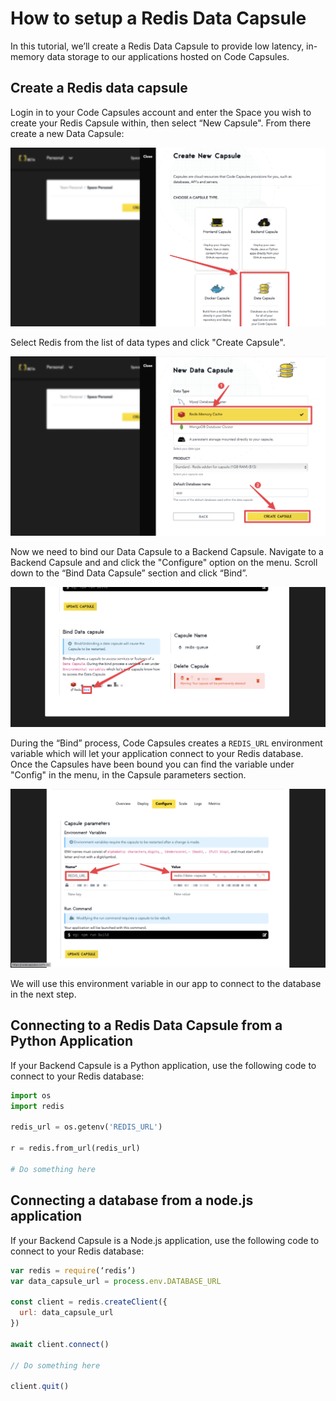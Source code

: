 # How to setup a Redis Data Capsule

In this tutorial, we’ll create a Redis Data Capsule to provide low latency, in-memory data storage to our applications hosted on Code Capsules.

## Create a Redis data capsule

Login in to your Code Capsules account and enter the Space you wish to create your Redis Capsule within, then select “New Capsule". From there create a new Data Capsule:

![CreateDataCapsule](../assets/tutorials/redis_queue/create_data_capsule.png)

Select Redis from the list of data types and click "Create Capsule".

![SelectDatabase](../assets/tutorials/redis_queue/select_database.png)

Now we need to bind our Data Capsule to a Backend Capsule. Navigate to a Backend Capsule and  and click the "Configure" option on the menu. Scroll down to the “Bind Data Capsule” section and click “Bind”.

![BindCapsule](../assets/tutorials/redis_queue/bind_redis_capsule.png)

During the “Bind” process, Code Capsules creates a `REDIS_URL` environment variable which will let your application connect to your Redis database. Once the Capsules have been bound you can find the variable under "Config" in the menu, in the Capsule parameters section.

![RedisUrl](../assets/tutorials/redis_queue/redis_url.png)

We will use this environment variable in our app to connect to the database in the next step.


## Connecting to a Redis Data Capsule from a Python Application

If your Backend Capsule is a Python application, use the following code to connect to your Redis database:

```python
import os
import redis

redis_url = os.getenv('REDIS_URL')

r = redis.from_url(redis_url)

# Do something here
```

## Connecting a database from a node.js application
If your Backend Capsule is a Node.js application, use the following code to connect to your Redis database:

```js
var redis = require(‘redis’)
var data_capsule_url = process.env.DATABASE_URL

const client = redis.createClient({
  url: data_capsule_url
})

await client.connect()

// Do something here

client.quit()
```
